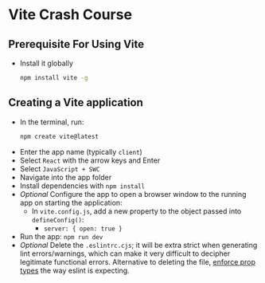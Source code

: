 # Vite Crash Course

## Prerequisite For Using Vite
- Install it globally
  ```zsh
  npm install vite -g
  ```

## Creating a Vite application
- In the terminal, run:
  ```zsh
  npm create vite@latest
  ```
- Enter the app name (typically `client`)
- Select `React` with the arrow keys and Enter
- Select `JavaScript + SWC`
- Navigate into the app folder
- Install dependencies with `npm install`
- *Optional* Configure the app to open a browser window to the running app on starting the application:
  - In `vite.config.js`, add a new property to the object passed into `defineConfig()`:
    - `server: { open: true }`
- Run the app: `npm run dev`
- *Optional* Delete the `.eslintrc.cjs`; it will be extra strict when generating lint errors/warnings, which can make it very difficult to decipher legitimate functional errors. Alternative to deleting the file, [enforce prop types](https://github.com/jsx-eslint/eslint-plugin-react/blob/master/docs/rules/prop-types.md) the way eslint is expecting.